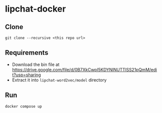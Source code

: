 # lipchat-docker

## Clone

```
git clone --recursive <this repo url>
```

## Requirements
* Download the bin file at https://drive.google.com/file/d/0B7XkCwpI5KDYNlNUTTlSS21pQmM/edit?usp=sharing 
* Extract it into `lipchat-word2vec/model` directory

## Run
```
docker compose up
```
